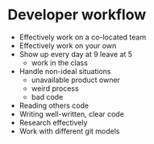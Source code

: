 # Developer workflow
* Effectively work on a co-located team
* Effectively work on your own
* Show up every day at 9 leave at 5
  * work in the class
* Handle non-ideal situations
  * unavailable product owner
  * weird process
  * bad code
* Reading others code
* Writing well-written, clear code
* Research effectively
* Work with different git models
